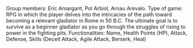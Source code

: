 Group members: Eric Amargant, Pol Arbiol, Arnau Arevalo.
Type of game: RPG in which the player delves into the intricacies of the path toward becoming a relevant gladiator in Rome in 50 B.C. The ultimate goal is to survive as a beginner gladiator as you go through the struggles of rising to power in the fighting pits.
Functionalities: Name, Health Points (HP), Attack, Defense, Skills (Deceit Attack, Agile Attack, Berserk, Heal)
